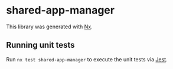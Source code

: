 # shared-app-manager

This library was generated with [Nx](https://nx.dev).

## Running unit tests

Run `nx test shared-app-manager` to execute the unit tests via [Jest](https://jestjs.io).
